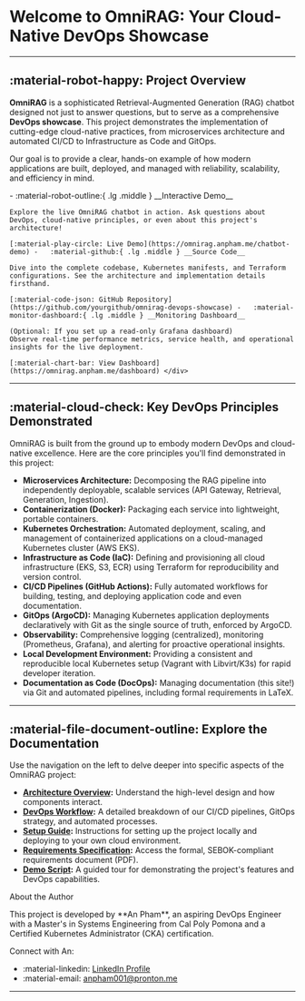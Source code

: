 # Welcome to OmniRAG: Your Cloud-Native DevOps Showcase

---

## :material-robot-happy: Project Overview

**OmniRAG** is a sophisticated Retrieval-Augmented Generation (RAG) chatbot designed not just to answer questions, but to serve as a comprehensive **DevOps showcase**. This project demonstrates the implementation of cutting-edge cloud-native practices, from microservices architecture and automated CI/CD to Infrastructure as Code and GitOps.

Our goal is to provide a clear, hands-on example of how modern applications are built, deployed, and managed with reliability, scalability, and efficiency in mind.

<div class="grid cards" markdown>
-   :material-robot-outline:{ .lg .middle } __Interactive Demo__

    Explore the live OmniRAG chatbot in action. Ask questions about DevOps, cloud-native principles, or even about this project's architecture!

    [:material-play-circle: Live Demo](https://omnirag.anpham.me/chatbot-demo) -   :material-github:{ .lg .middle } __Source Code__

    Dive into the complete codebase, Kubernetes manifests, and Terraform configurations. See the architecture and implementation details firsthand.

    [:material-code-json: GitHub Repository](https://github.com/yourgithub/omnirag-devops-showcase) -   :material-monitor-dashboard:{ .lg .middle } __Monitoring Dashboard__

    (Optional: If you set up a read-only Grafana dashboard)
    Observe real-time performance metrics, service health, and operational insights for the live deployment.

    [:material-chart-bar: View Dashboard](https://omnirag.anpham.me/dashboard) </div>

---

## :material-cloud-check: Key DevOps Principles Demonstrated

OmniRAG is built from the ground up to embody modern DevOps and cloud-native excellence. Here are the core principles you'll find demonstrated in this project:

* **Microservices Architecture:** Decomposing the RAG pipeline into independently deployable, scalable services (API Gateway, Retrieval, Generation, Ingestion).
* **Containerization (Docker):** Packaging each service into lightweight, portable containers.
* **Kubernetes Orchestration:** Automated deployment, scaling, and management of containerized applications on a cloud-managed Kubernetes cluster (AWS EKS).
* **Infrastructure as Code (IaC):** Defining and provisioning all cloud infrastructure (EKS, S3, ECR) using Terraform for reproducibility and version control.
* **CI/CD Pipelines (GitHub Actions):** Fully automated workflows for building, testing, and deploying application code and even documentation.
* **GitOps (ArgoCD):** Managing Kubernetes application deployments declaratively with Git as the single source of truth, enforced by ArgoCD.
* **Observability:** Comprehensive logging (centralized), monitoring (Prometheus, Grafana), and alerting for proactive operational insights.
* **Local Development Environment:** Providing a consistent and reproducible local Kubernetes setup (Vagrant with Libvirt/K3s) for rapid developer iteration.
* **Documentation as Code (DocOps):** Managing documentation (this site!) via Git and automated pipelines, including formal requirements in LaTeX.

---

## :material-file-document-outline: Explore the Documentation

Use the navigation on the left to delve deeper into specific aspects of the OmniRAG project:

* **[Architecture Overview](architecture.md):** Understand the high-level design and how components interact.
* **[DevOps Workflow](devops_workflow.md):** A detailed breakdown of our CI/CD pipelines, GitOps strategy, and automated processes.
* **[Setup Guide](setup_guide.md):** Instructions for setting up the project locally and deploying to your own cloud environment.
* **[Requirements Specification](requirements/omnirag_requirements_spec.pdf):** Access the formal, SEBOK-compliant requirements document (PDF).
* **[Demo Script](demo_script.md):** A guided tour for demonstrating the project's features and DevOps capabilities.

<div class="admonition abstract">
<p class="admonition-title">About the Author</p>
<p>This project is developed by **An Pham**, an aspiring DevOps Engineer with a Master's in Systems Engineering from Cal Poly Pomona and a Certified Kubernetes Administrator (CKA) certification.</p>
<p>Connect with An:</p>
<ul>
    <li>:material-linkedin: <a href="https://www.linkedin.com/in/yourlinkedin">LinkedIn Profile</a></li> <li>:material-email: <a href="mailto:anpham001@pronton.me">anpham001@pronton.me</a></li>
</ul>
</div>

---
